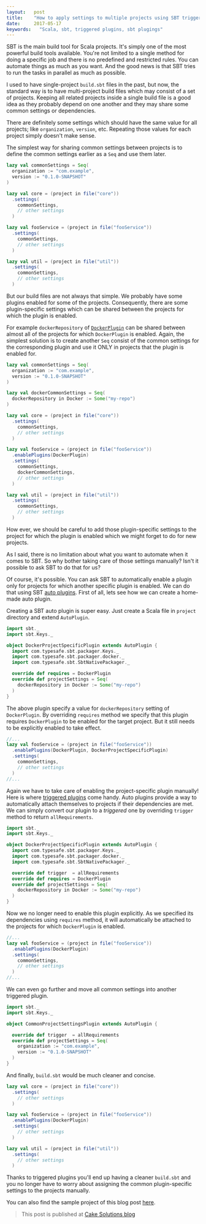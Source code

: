 ```yaml
---
layout:   post
title:    "How to apply settings to multiple projects using SBT triggered plugins"
date:     2017-05-17
keywords:	"Scala, sbt, triggered plugins, sbt plugings"
---
```


SBT is the main build tool for Scala projects. It's simply one of the most powerful build tools available. You're not limited to a single method for doing a specific job and there is no predefined and restricted rules. You can automate things as much as you want. And the good news is that SBT tries to run the tasks in parallel as much as possible.

<!--more-->

I used to have single-project `build.sbt` files in the past, but now, the standard way is to have multi-project build files which may consist of a set of projects. Keeping all related projects inside a single build file is a good idea as they probably depend on one another and they may share some common settings or dependencies.

There are definitely some settings which should have the same value for all projects; like `organization`, `version`, etc. Repeating those values for each project simply doesn't make sense.

The simplest way for sharing common settings between projects is to define the common settings earlier as a `Seq` and use them later.

```sbt
lazy val commonSettings = Seq(
  organization := "com.example",
  version := "0.1.0-SNAPSHOT"
)

lazy val core = (project in file("core"))
  .settings(
    commonSettings,
    // other settings
  )

lazy val fooService = (project in file("fooService"))
  .settings(
    commonSettings,
    // other settings
  )

lazy val util = (project in file("util"))
  .settings(
    commonSettings,
    // other settings
  )
```

But our build files are not always that simple. We probably have some plugins enabled for some of the projects. Consequently, there are some plugin-specific settings which can be shared between the projects for which the plugin is enabled.

For example `dockerRepository` of [`DockerPlugin`](http://www.scala-sbt.org/sbt-native-packager/formats/docker.html) can be shared between almost all of the projects for which `DockerPlugin` is enabled. Again, the simplest solution is to create another `Seq` consist of the common settings for the corresponding plugin and use it ONLY in projects that the plugin is enabled for.

```sbt
lazy val commonSettings = Seq(
  organization := "com.example",
  version := "0.1.0-SNAPSHOT"
)

lazy val dockerCommonSettings = Seq(
  dockerRepository in Docker := Some("my-repo")
)

lazy val core = (project in file("core"))
  .settings(
    commonSettings,
    // other settings
  )

lazy val fooService = (project in file("fooService"))
  .enablePlugins(DockerPlugin)
  .settings(
    commonSettings,
    dockerCommonSettings,
    // other settings
  )

lazy val util = (project in file("util"))
  .settings(
    commonSettings,
    // other settings
  )
```

How ever, we should be careful to add those plugin-specific settings to the project for which the plugin is enabled which we might forget to do for new projects.

As I said, there is no limitation about what you want to automate when it comes to SBT. So why bother taking care of those settings manually? Isn't it possible to ask SBT to do that for us?

Of course, it's possible. You can ask SBT to automatically enable a plugin only for projects for which another specific plugin is enabled. We can do that using SBT [auto plugins](http://www.scala-sbt.org/0.13/docs/Plugins.html#Using+an+auto+plugin). First of all, lets see how we can create a home-made auto plugin.

Creating a SBT auto plugin is super easy. Just create a Scala file in `project` directory and extend `AutoPlugin`.

```scala
import sbt._
import sbt.Keys._

object DockerProjectSpecificPlugin extends AutoPlugin {
  import com.typesafe.sbt.packager.Keys._
  import com.typesafe.sbt.packager.docker._
  import com.typesafe.sbt.SbtNativePackager._

  override def requires = DockerPlugin
  override def projectSettings = Seq(
    dockerRepository in Docker := Some("my-repo")
  )
}
```

The above plugin specify a value for `dockerRepository` setting of `DockerPlugin`. By overriding `requires` method we specify that this plugin requires `DockerPlugin` to be enabled for the target project. But it still needs to be explicitly enabled to take effect.

```sbt
//...
lazy val fooService = (project in file("fooService"))
  .enablePlugins(DockerPlugin, DockerProjectSpecificPlugin)
  .settings(
    commonSettings,
    // other settings
  )
//...
```

Again we have to take care of enabling the project-specific plugin manually! Here is where [triggered plugins](http://www.scala-sbt.org/0.13/docs/Plugins.html#Root+plugins+and+triggered+plugins) come handy. Auto plugins provide a way to automatically attach themselves to projects if their dependencies are met. We can simply convert our plugin to a *triggered* one by overriding `trigger` method to return `allRequirements`.

```scala
import sbt._
import sbt.Keys._

object DockerProjectSpecificPlugin extends AutoPlugin {
  import com.typesafe.sbt.packager.Keys._
  import com.typesafe.sbt.packager.docker._
  import com.typesafe.sbt.SbtNativePackager._

  override def trigger  = allRequirements
  override def requires = DockerPlugin
  override def projectSettings = Seq(
    dockerRepository in Docker := Some("my-repo")
  )
}
```

Now we no longer need to enable this plugin explicitly. As we specified its dependencies using `requires` method, it will automatically be attached to the projects for which `DockerPlugin` is enabled.

```sbt
//...
lazy val fooService = (project in file("fooService"))
  .enablePlugins(DockerPlugin)
  .settings(
    commonSettings,
    // other settings
  )
//...
```

We can even go further and move all common settings into another triggered plugin.

```scala
import sbt._
import sbt.Keys._

object CommonProjectSettingsPlugin extends AutoPlugin {

  override def trigger  = allRequirements
  override def projectSettings = Seq(
    organization := "com.example",
    version := "0.1.0-SNAPSHOT"
  )
}  
```

And finally, `build.sbt` would be much cleaner and concise.

```sbt
lazy val core = (project in file("core"))
  .settings(
    // other settings
  )

lazy val fooService = (project in file("fooService"))
  .enablePlugins(DockerPlugin)
  .settings(
    // other settings
  )

lazy val util = (project in file("util"))
  .settings(
    // other settings
  )
```

Thanks to triggered plugins you'll end up having a cleaner `build.sbt` and you no longer have to worry about assigning the common plugin-specific settings to the projects manually.

You can also find the sample project of this blog post [here](https://github.com/amirkarimi/cake-blog-posts/tree/master/01-apply-settings-using-sbt-auto-plugin/sample).

> This post is published at [Cake Solutions blog](https://www.cakesolutions.net/teamblogs/applying-settings-to-multiple-projects-using-sbt-triggered-plugins)